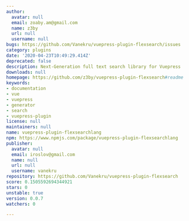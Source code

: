 ```yaml
---
author:
  avatar: null
  email: zoaby.am@gmail.com
  name: z3by
  url: null
  username: null
bugs: https://github.com/Vanekru/vuepress-plugin-flexsearch/issues
category: plugins
date: '2020-04-23T10:49:29.414Z'
deprecated: false
description: Next-Generation full text search library for Vuepress
downloads: null
homepage: https://github.com/z3by/vuepress-plugin-flexsearch#readme
keywords:
- documentation
- vue
- vuepress
- generator
- search
- vuepress-plugin
license: null
maintainers: null
name: vuepress-plugin-flexsearchlang
npm: https://www.npmjs.com/package/vuepress-plugin-flexsearchlang
publisher:
  avatar: null
  email: iroslov@gmail.com
  name: null
  url: null
  username: vanekru
repository: https://github.com/Vanekru/vuepress-plugin-flexsearch
score: 0.1505592694344921
stars: 0
unstable: true
version: 0.0.7
watchers: 0

---
```


